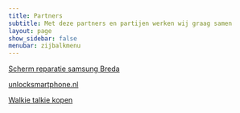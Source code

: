 ```yaml
---
title: Partners
subtitle: Met deze partners en partijen werken wij graag samen
layout: page
show_sidebar: false
menubar: zijbalkmenu
---
```


<a href="https://gsmreparatie.nl/reparaties/samsung/" target="_blank">Scherm reparatie samsung Breda</a>

<a href="https://unlocksmartphone.nl/" target="_blank">unlocksmartphone.nl</a>

<a href="https://www.portofoonweb.nl/portofoon/walkie-talkie.html" target="_blank">Walkie talkie kopen</a>